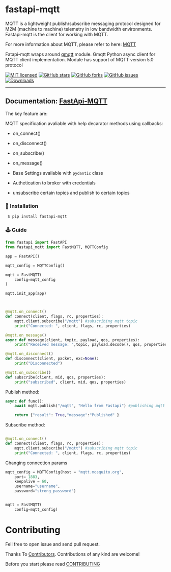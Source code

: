 # fastapi-mqtt

MQTT is a lightweight publish/subscribe messaging protocol designed for M2M (machine to machine) telemetry in low bandwidth environments.
Fastapi-mqtt  is the client for working with MQTT.

For more information about MQTT, please refer to here:  [MQTT](MQTT.md)

Fatapi-mqtt wraps around  [gmqtt](https://github.com/wialon/gmqtt) module. Gmqtt Python async client for MQTT client implementation.
Module has support of MQTT version 5.0 protocol



[![MIT licensed](https://img.shields.io/github/license/sabuhish/fastapi-mqtt)](https://raw.githubusercontent.com/sabuhish/fastapi-mqtt/master/LICENSE)
[![GitHub stars](https://img.shields.io/github/stars/sabuhish/fastapi-mqtt.svg)](https://github.com/sabuhish/fastapi-mqtt/stargazers)
[![GitHub forks](https://img.shields.io/github/forks/sabuhish/fastapi-mqtt.svg)](https://github.com/sabuhish/fastapi-mqtt/network)
[![GitHub issues](https://img.shields.io/github/issues-raw/sabuhish/fastapi-mqtt)](https://github.com/sabuhish/fastapi-mqtt/issues)
[![Downloads](https://pepy.tech/badge/fastapi-mqtt)](https://pepy.tech/project/fastapi-mqtt)


---
**Documentation**: [FastApi-MQTT](https://sabuhish.github.io/fastapi-mqtt/)
---


The key feature are:

MQTT  specification avaliable with help decarator methods using callbacks:

-  on_connect()
-  on_disconnect()
-  on_subscribe()
-  on_message()

- Base Settings available with ```pydantic``` class
- Authetication to broker with credentials
- unsubscribe certain topics and publish to certain topics

###  🔨  Installation ###

```sh
 $ pip install fastapi-mqtt
```



### 🕹 Guide


```python
from fastapi import FastAPI
from fastapi_mqtt import FastMQTT, MQTTConfig

app = FastAPI()

mqtt_config = MQTTConfig()

mqtt = FastMQTT(
    config=mqtt_config
)

mqtt.init_app(app)



@mqtt.on_connect()
def connect(client, flags, rc, properties):
    mqtt.client.subscribe("/mqtt") #subscribing mqtt topic
    print("Connected: ", client, flags, rc, properties)

@mqtt.on_message()
async def message(client, topic, payload, qos, properties):
    print("Received message: ",topic, payload.decode(), qos, properties)

@mqtt.on_disconnect()
def disconnect(client, packet, exc=None):
    print("Disconnected")

@mqtt.on_subscribe()
def subscribe(client, mid, qos, properties):
    print("subscribed", client, mid, qos, properties)

```

Publish method:
```python
async def func():
    await mqtt.publish("/mqtt", "Hello from Fastapi") #publishing mqtt topic

    return {"result": True,"message":"Published" }

```
Subscribe method:
```python

@mqtt.on_connect()
def connect(client, flags, rc, properties):
    mqtt.client.subscribe("/mqtt") #subscribing mqtt topic
    print("Connected: ", client, flags, rc, properties)

```
Changing connection params
```python
mqtt_config = MQTTConfig(host = "mqtt.mosquito.org",
    port= 1883,
    keepalive = 60,
    username="username",
    password="strong_password")


mqtt = FastMQTT(
    config=mqtt_config)

```


# Contributing
Fell free to open issue and send pull request.


Thanks To [Contributors](https://github.com/sabuhish/fastapi-mqtt/graphs/contributors).
Contributions of any kind are welcome!

Before you start please read [CONTRIBUTING](https://github.com/sabuhish/fastapi-mqtt/blob/master/CONTRIBUTING.md)
